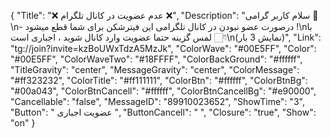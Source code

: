 {
"Title": "❌   عدم عضویت در کانال تلگرام   ❌",
"Description": "سلام کاربر گرامی 🌹\n- درصورت عضو نبودن در کانال تلگرامی این فیترشکن برای شما قطع میشود !\nبا لمس گزینه حتما عضویت وارد کانال شوید ، اجباری است 👇🏻\n(نمایش 3 بار)",
"Link": "tg://join?invite=kzBoUWxTdzA5MzJk",
"ColorWave": "#00E5FF",
"Color": "#00E5FF",
"ColorWaveTwo": "#18FFFF",
"ColorBackGround": "#ffffff",
"TitleGravity": "center",
"MessageGravity": "center",
"ColorMessage": "#ff323232",
"ColorTitle": "#ff111111",
"ColorBtn": "#ffffff",
"ColorBtnBg": "#00a043",
"ColorBtnCancell": "#ffffff",
"ColorBtnCancellBg": "#e90000",
"Cancellable": "false",
"MessageID": "89910023652",
"ShowTime": "3",
"Button": " عضویت اجباری ",
"ButtonCancell": "  ",
"Closure": "true",
"Show": "on"
}
